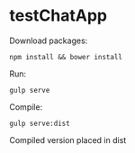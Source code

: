 # testChatApp

Download packages:
```
npm install && bower install
```


Run:
```
gulp serve
```


Compile:
```
gulp serve:dist
```
Compiled version placed in dist
